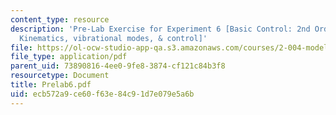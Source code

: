 ```yaml
---
content_type: resource
description: 'Pre-Lab Exercise for Experiment 6 [Basic Control: 2nd Order System I:
  Kinematics, vibrational modes, & control]'
file: https://ol-ocw-studio-app-qa.s3.amazonaws.com/courses/2-004-modeling-dynamics-and-control-ii-spring-2003/ecb572a9ce60f63e84c91d7e079e5a6b_Prelab6.pdf
file_type: application/pdf
parent_uid: 73890816-4ee0-9fe8-3874-cf121c84b3f8
resourcetype: Document
title: Prelab6.pdf
uid: ecb572a9-ce60-f63e-84c9-1d7e079e5a6b
---
```

